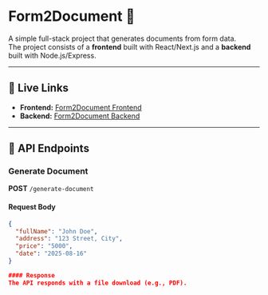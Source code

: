 # Form2Document 📝

A simple full-stack project that generates documents from form data.  
The project consists of a **frontend** built with React/Next.js and a **backend** built with Node.js/Express.

---

## 🚀 Live Links

- **Frontend:** [Form2Document Frontend](https://haseeb-form2document.vercel.app/)  
- **Backend:** [Form2Document Backend](https://haseeb-form2document-backend.vercel.app/)

---

## 📌 API Endpoints

### Generate Document
**POST** `/generate-document`

#### Request Body
```json
{
  "fullName": "John Doe",
  "address": "123 Street, City",
  "price": "5000",
  "date": "2025-08-16"
}

#### Response
The API responds with a file download (e.g., PDF).
